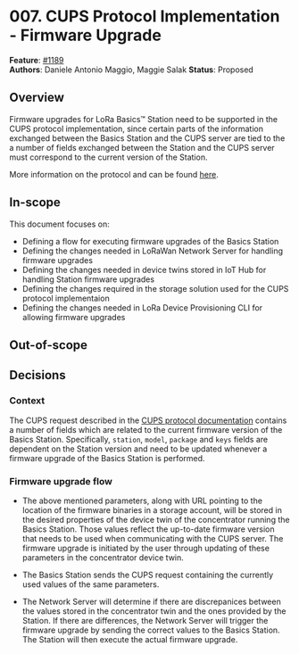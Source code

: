 # 007. CUPS Protocol Implementation - Firmware Upgrade

**Feature**:
[#1189](https://github.com/Azure/iotedge-lorawan-starterkit/issues/1189)  
**Authors**: Daniele Antonio Maggio, Maggie Salak **Status**: Proposed

## Overview

Firmware upgrades for LoRa Basics™ Station need to be supported in the CUPS
protocol implementation, since certain parts of the information exchanged
between the Basics Station and the CUPS server are tied to the  a number of
fields exchanged between the Station and the CUPS server must correspond to the
current version of the Station.

More information on the protocol and can be found [here][cupsproto].

## In-scope

This document focuses on:

- Defining a flow for executing firmware upgrades of the Basics Station
- Defining the changes needed in LoRaWan Network Server for handling firmware
  upgrades
- Defining the changes needed in device twins stored in IoT Hub for handling
  Station firmware upgrades
- Defining the changes required in the storage solution used for the CUPS
  protocol implementaion
- Defining the changes needed in LoRa Device Provisioning CLI for allowing
  firmware upgrades

## Out-of-scope

## Decisions

### Context

The CUPS request described in the [CUPS protocol documentation][cupsproto]
contains a number of fields which are related to the current firmware version of
the Basics Station. Specifically, `station`, `model`, `package` and `keys`
fields are dependent on the Station version and need to be updated whenever a
firmware upgrade of the Basics Station is performed.

### Firmware upgrade flow

- The above mentioned parameters, along with URL pointing to the location of the
  firmware binaries in a storage account, will be stored in the desired
  properties of the device twin of the concentrator running the Basics Station.
  Those values reflect the up-to-date firmware version that needs to be used
  when communicating with the CUPS server. The firmware upgrade is initiated by
  the user through updating of these parameters in the concentrator device twin.

- The Basics Station sends the CUPS request containing the currently used values
  of the same parameters.

- The Network Server will determine if there are discrepanices between the
  values stored in the concentrator twin and the ones provided by the Station.
  If there are differences, the Network Server will trigger the firmware upgrade
  by sending the correct values to the Basics Station. The Station will then
  execute the actual firmware upgrade.

[cupsproto]: https://doc.sm.tc/station/cupsproto.html

